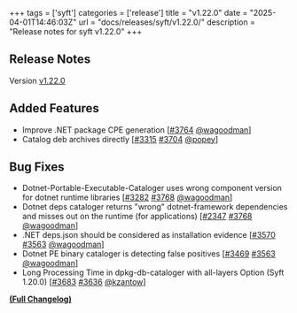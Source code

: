 +++
tags = ['syft']
categories = ['release']
title = "v1.22.0"
date = "2025-04-01T14:46:03Z"
url = "docs/releases/syft/v1.22.0/"
description = "Release notes for syft v1.22.0"
+++

## Release Notes

Version [v1.22.0](https://github.com/anchore/syft/releases/tag/v1.22.0)

## Added Features

- Improve .NET package CPE generation [[#3764](https://github.com/anchore/syft/pull/3764) [@wagoodman](https://github.com/wagoodman)]
- Catalog deb archives directly [[#3315](https://github.com/anchore/syft/issues/3315) [#3704](https://github.com/anchore/syft/pull/3704) [@popey](https://github.com/popey)]

## Bug Fixes

- Dotnet-Portable-Executable-Cataloger uses wrong component version for dotnet runtime libraries [[#3282](https://github.com/anchore/syft/issues/3282) [#3768](https://github.com/anchore/syft/pull/3768) [@wagoodman](https://github.com/wagoodman)]
- Dotnet deps cataloger returns "wrong" dotnet-framework dependencies and misses out on the runtime (for applications) [[#2347](https://github.com/anchore/syft/issues/2347) [#3768](https://github.com/anchore/syft/pull/3768) [@wagoodman](https://github.com/wagoodman)]
- .NET deps.json should be considered as installation evidence [[#3570](https://github.com/anchore/syft/issues/3570) [#3563](https://github.com/anchore/syft/pull/3563) [@wagoodman](https://github.com/wagoodman)]
- Dotnet PE binary cataloger is detecting false positives [[#3469](https://github.com/anchore/syft/issues/3469) [#3563](https://github.com/anchore/syft/pull/3563) [@wagoodman](https://github.com/wagoodman)]
- Long Processing Time in dpkg-db-cataloger with all-layers Option (Syft 1.20.0) [[#3683](https://github.com/anchore/syft/issues/3683) [#3636](https://github.com/anchore/syft/pull/3636) [@kzantow](https://github.com/kzantow)]

**[(Full Changelog)](https://github.com/anchore/syft/compare/v1.21.0...v1.22.0)**
